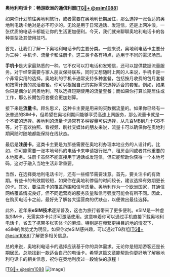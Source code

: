 **奥地利电话卡：畅游欧洲的通信利器[[TG💪+ @esim1088](https://t.me/s/esim1088)]**

如果你计划前往奥地利旅行，或者需要在奥地利长期居住，那么选择一张合适的奥地利电话卡绝对是必不可少的。无论是用于日常通话、发短信，还是上网冲浪，一张优质的电话卡都能让你的生活更加便利。今天，我们就来聊聊奥地利电话卡的各种类型及其使用技巧。

首先，让我们了解一下奥地利电话卡的主要分类。一般来说，奥地利电话卡主要分为三种：手机卡、流量卡和注册卡。这三类卡各有特点，适用于不同的需求场景。

**手机卡**是大家最熟悉的一种。它不仅可以打电话和发短信，还可以提供数据流量服务。对于经常需要与家人朋友保持联系，同时又想随时上网的人来说，手机卡是一个非常实用的选择。奥地利的手机卡通常支持多种套餐，包括按月收费的包月套餐和按需计费的灵活套餐。你可以根据自己的实际需求选择适合的套餐。例如，如果你只是偶尔访问奥地利，可以选择短期使用的流量套餐；而如果你打算长期居住或工作，那么长期包月套餐会更加划算。

接下来是**流量卡**。顾名思义，这种卡主要是用来购买数据流量的。如果你已经有一张普通的SIM卡，但希望在奥地利期间能够享受高速上网服务，那么流量卡就是一个不错的选择。奥地利的流量卡通常有多种容量可供选择，从几百MB到几十GB不等。对于喜欢拍照、看视频、刷社交媒体的朋友来说，流量卡可以确保你在奥地利期间随时随地都能保持在线状态。

最后是**注册卡**。这类卡主要是为那些需要在奥地利办理本地业务的人设计的。比如，你可能需要一张本地号码的电话卡来申请银行账户、租房合同或者其他重要的本地服务。注册卡虽然不能直接用于通话或发短信，但它能帮助你获得一个本地号码，这对于融入当地生活非常重要。

当然，在选择奥地利电话卡时，还有一些细节需要注意。首先，要关注卡的有效期。有些卡的有效期较短，如果你在奥地利停留的时间较长，建议选择有效期更长的卡。其次，要注意卡的覆盖范围和信号质量。奥地利作为一个欧洲国家，其通信网络覆盖情况良好，但不同运营商的服务质量和信号强度可能会有所不同。因此，在购买电话卡之前，最好先了解各大运营商的优缺点，以便做出最佳选择。

此外，近年来**eSIM技术**逐渐普及，这也为旅行者带来了更多便利。eSIM是一种虚拟SIM卡，无需实体卡片即可激活使用。这意味着你可以通过手机直接下载奥地利电话卡，省去了携带多张实体卡的麻烦。特别是在频繁更换目的地的情况下，eSIM的优势尤为明显。如果你对eSIM感兴趣，可以通过TG群组[[TG💪+ @esim1088](https://t.me/s/esim1088)]了解更多相关信息。

总的来说，奥地利电话卡的选择应该基于你的具体需求。无论你是短期游客还是长期居民，总能找到一款适合自己的电话卡。希望这篇文章能帮助你更好地了解奥地利电话卡的相关信息，祝你在奥地利度过一段愉快的旅程！

[[TG💪+ @esim1088](https://t.me/s/esim1088) ![Image](https://i.postimg.cc/4NQfJmqS/Snipaste-2025-05-13-00-14-12.png)]
